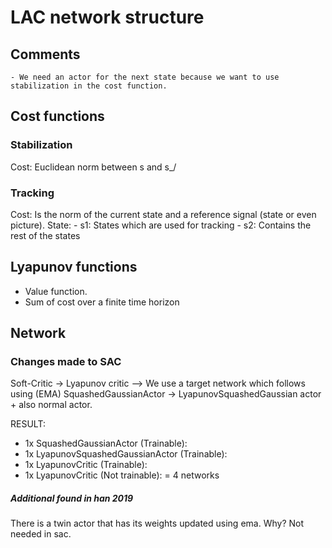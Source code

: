 # LAC network structure

## Comments

    - We need an actor for the next state because we want to use stabilization in the cost function.

## Cost functions

### Stabilization

Cost: Euclidean norm between s and s_/

### Tracking

Cost: Is the norm of the current state and a reference signal (state or even picture).
State:
    - s1: States which are used for tracking
    - s2: Contains the rest of the states

## Lyapunov functions

- Value function.
- Sum of cost over a finite time horizon

## Network

### Changes made to SAC

Soft-Critic -> Lyapunov critic --> We use a target network which follows using (EMA)
SquashedGaussianActor -> LyapunovSquashedGaussian actor + also normal actor.

RESULT:

- 1x SquashedGaussianActor (Trainable):
- 1x LyapunovSquashedGaussianActor (Trainable):
- 1x LyapunovCritic (Trainable):
- 1x LyapunovCritic (Not trainable):
= 4 networks

##### Additional found in han 2019
There is a twin actor that has its weights updated using ema. Why? Not needed in sac.
